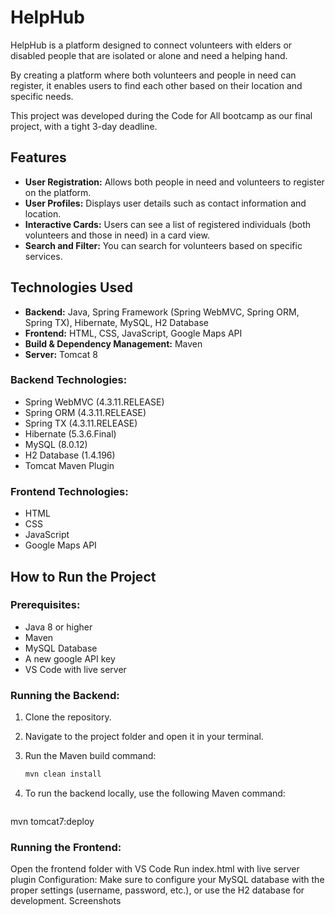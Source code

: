 # HelpHub

HelpHub is a platform designed to connect volunteers with elders or disabled people that are isolated or alone and need a helping hand.

By creating a platform where both volunteers and people in need can register, it enables users to find each other based on their location and specific needs.

This project was developed during the Code for All bootcamp as our final project, with a tight 3-day deadline.

## Features
- **User Registration:** Allows both people in need and volunteers to register on the platform.
- **User Profiles:** Displays user details such as contact information and location.
- **Interactive Cards:** Users can see a list of registered individuals (both volunteers and those in need) in a card view.
- **Search and Filter:** You can search for volunteers based on specific services.

## Technologies Used
- **Backend:** Java, Spring Framework (Spring WebMVC, Spring ORM, Spring TX), Hibernate, MySQL, H2 Database
- **Frontend:** HTML, CSS, JavaScript, Google Maps API
- **Build & Dependency Management:** Maven
- **Server:** Tomcat 8

### Backend Technologies:
- Spring WebMVC (4.3.11.RELEASE)
- Spring ORM (4.3.11.RELEASE)
- Spring TX (4.3.11.RELEASE)
- Hibernate (5.3.6.Final)
- MySQL (8.0.12)
- H2 Database (1.4.196)
- Tomcat Maven Plugin

### Frontend Technologies:
- HTML
- CSS
- JavaScript
- Google Maps API

## How to Run the Project
### Prerequisites:
- Java 8 or higher
- Maven
- MySQL Database
- A new google API key
- VS Code with live server

### Running the Backend:
1. Clone the repository.
2. Navigate to the project folder and open it in your terminal.
3. Run the Maven build command:

   ```bash
   mvn clean install
4. To run the backend locally, use the following Maven command:
   ```bash
mvn tomcat7:deploy

### Running the Frontend:
Open the frontend folder with VS Code
Run index.html with live server plugin
Configuration:
Make sure to configure your MySQL database with the proper settings (username, password, etc.), or use the H2 database for development.
Screenshots

